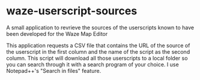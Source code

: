 # waze-userscript-sources
A small application to revrieve the sources of the userscripts known to have been developed for the Waze Map Editor

This application requests a CSV file that contains the URL of the source of the userscript in the first column and the name of the script as the second column. This script will download all those userscripts to a local folder so you can search through it with a search program of your choice. I use Notepad++'s "Search in files" feature.
